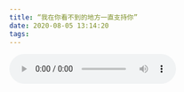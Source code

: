 ```yaml
---
title: “我在你看不到的地方一直支持你”
date: 2020-08-05 13:14:20
tags:
---
```

<audio id="audio" controls=""  preload="auto" autoplay="autoplay">
      <source id="mp3" src="http://117.88.40.19:8050/城北徐公看见我掉头就跑“以书载意，以剑斩棘”.m4a">
      </audio>